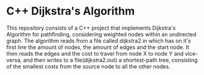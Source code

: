 # C++ Dijkstra's Algorithm

This repository consists of a C++ project that implements Dijkstra's Algorithm for pathfinding, considering weighted nodes within an undirected graph.
The algorithm reads from a file called dijkstra2.in which has on it's first line the amount of nodes, the amount of edges and the start node.
It then reads the edges and the cost to travel from node X to node Y and vice-versa, and then writes to a file(dijkstra2.out) a shortest-path tree, consisting of the smallest costs from the source node to all the other nodes.
